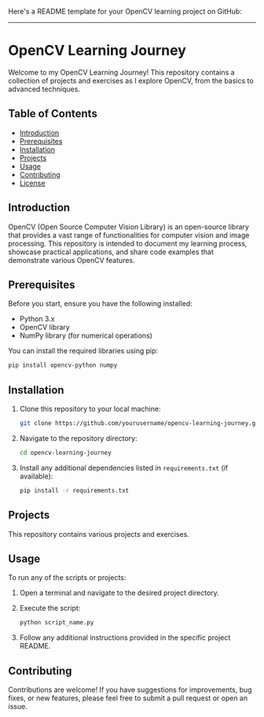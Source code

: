 Here's a README template for your OpenCV learning project on GitHub:

---

# OpenCV Learning Journey

Welcome to my OpenCV Learning Journey! This repository contains a collection of projects and exercises as I explore OpenCV, from the basics to advanced techniques.

## Table of Contents

- [Introduction](#introduction)
- [Prerequisites](#prerequisites)
- [Installation](#installation)
- [Projects](#projects)
- [Usage](#usage)
- [Contributing](#contributing)
- [License](#license)

## Introduction

OpenCV (Open Source Computer Vision Library) is an open-source library that provides a vast range of functionalities for computer vision and image processing. This repository is intended to document my learning process, showcase practical applications, and share code examples that demonstrate various OpenCV features.

## Prerequisites

Before you start, ensure you have the following installed:

- Python 3.x
- OpenCV library
- NumPy library (for numerical operations)

You can install the required libraries using pip:

```bash
pip install opencv-python numpy
```

## Installation

1. Clone this repository to your local machine:

    ```bash
    git clone https://github.com/yourusername/opencv-learning-journey.git
    ```

2. Navigate to the repository directory:

    ```bash
    cd opencv-learning-journey
    ```

3. Install any additional dependencies listed in `requirements.txt` (if available):

    ```bash
    pip install -r requirements.txt
    ```

## Projects

This repository contains various projects and exercises. 

## Usage

To run any of the scripts or projects:

1. Open a terminal and navigate to the desired project directory.

2. Execute the script:

    ```bash
    python script_name.py
    ```

3. Follow any additional instructions provided in the specific project README.

## Contributing

Contributions are welcome! If you have suggestions for improvements, bug fixes, or new features, please feel free to submit a pull request or open an issue.

